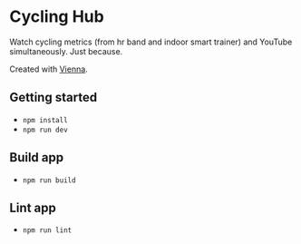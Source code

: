 # Cycling Hub
Watch cycling metrics (from hr band and indoor smart trainer) and YouTube simultaneously. Just because. 

Created with [Vienna](https://github.com/YoeriNijs/vienna).

## Getting started
- `npm install`
- `npm run dev`

## Build app
- `npm run build`

## Lint app
- `npm run lint`